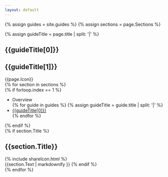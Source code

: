 ```yaml
---
layout: default
---
```


{% assign guides = site.guides %}
{% assign sections = page.Sections %}
<section id="guideHeader">
  <div class="flex page--guides guide--{{page.Colours}}">
    <div class="flex__leftCol"></div>
    <div class="flex__mainCol">
      <div class="guide__inner-content">
      {% assign guideTitle = page.title | split: '|' %}
      <h1>{{guideTitle[0]}}</h1>
      <h1 class="secondary">{{guideTitle[1]}}</h1>
      </div>
    </div>
    <div class="flex__rightCol">
      {{page.Icon}}
    </div>
  </div>
</section>
{% for section in sections %}
  <section id="{{section.Title | replace: " ", "-" | downcase}}">
    <div class="flex guides--content">
      <div class="flex__leftCol">
        {% if forloop.index == 1 %}
        <ul class="section__menu">
          <li>Overview</li>
          {% for guide in guides %}
            {% assign guideTitle = guide.title | split: '|' %}
            <li><a href="/docs{{guide.url}}">{{guideTitle[0]}}</a></li>
          {% endfor %}
        </ul>
        {% endif %}
      </div>
      <div class="flex__mainCol">
        {% if section.Title %}
          <div class="guides__title-wrapper">
            <h2>{{section.Title}}</h2>
            <span class="guides__title-icon">
              {% include shareIcon.html %}
            </span>
          </div>
          {{section.Text | markdownify }}
        {% endif %}
      </div>
      <div class="flex__rightCol"></div>
    </div>
  </section>
{% endfor %}
